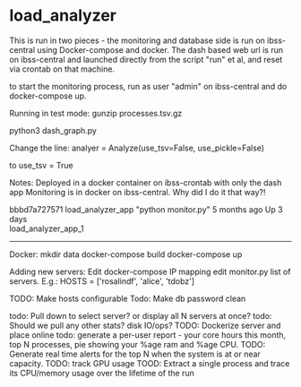 # load_analyzer

This is run in two pieces - the monitoring and database side is run on ibss-central using 
Docker-compose and docker. The dash based web url is run on ibss-central and launched directly
from the script "run" et al, and reset via crontab on that machine.

to start the monitoring process, run as user "admin" on ibss-central and do docker-compose up.

Running in test mode:
gunzip processes.tsv.gz

python3 dash_graph.py


Change the line: 
analyer = Analyze(use_tsv=False, use_pickle=False)

to use_tsv = True

Notes: 
Deployed in a docker container on ibss-crontab with only the dash app
Monitoring is in docker on ibss-central. Why did I do it that way?!

 bbbd7a727571   load_analyzer_app                            "python monitor.py"      5 months ago    Up 3 days                                                                                        
load_analyzer_app_1

---


Docker:
mkdir data
docker-compose build
docker-compose up

Adding new servers:
Edit docker-compose IP mapping
edit monitor.py list of servers. E.g.:
HOSTS = ['rosalindf', 'alice', 'tdobz']


TODO: Make hosts configurable
Todo: Make db password clean


todo: Pull down to select server? or display all N servers at once?
todo: Should we pull any other stats? disk IO/ops?
TODO: Dockerize server and place online
todo: generate a per-user report - your core hours this month, top N processes, pie showing your %age ram 
and %age CPU.
TODO: Generate real time alerts for the top N when the system is at or near capacity.
TODO: track GPU usage
TOOD: Extract a single process and trace its CPU/memory usage over the lifetime of the run

